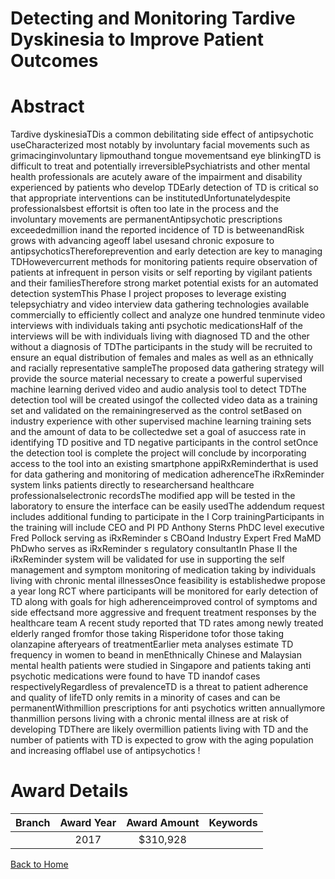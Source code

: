 
Detecting and Monitoring Tardive Dyskinesia to Improve Patient Outcomes
=======================================================================

# Abstract


Tardive dyskinesiaTDis a common debilitating side effect of antipsychotic useCharacterized most
notably by involuntary facial movements such as grimacinginvoluntary lipmouthand tongue
movementsand eye blinkingTD is difficult to treat and potentially irreversiblePsychiatrists and other
mental health professionals are acutely aware of the impairment and disability experienced by patients
who develop TDEarly detection of TD is critical so that appropriate interventions can be institutedUnfortunatelydespite professionalsbest effortsit is often too late in the process and the involuntary
movements are permanentAntipsychotic prescriptions exceededmillion inand the reported incidence of TD is betweenandRisk grows with advancing ageoff label usesand chronic exposure to antipsychoticsThereforeprevention and early detection are key to managing TDHowevercurrent methods for
monitoring patients require observation of patients at infrequent in person visits or self reporting by
vigilant patients and their familiesTherefore strong market potential exists for an automated detection
systemThis Phase I project proposes to leverage existing telepsychiatry and video interview data gathering
technologies available commercially to efficiently collect and analyze one hundred tenminute
video interviews with individuals taking anti psychotic medicationsHalf of the interviews will be with
individuals living with diagnosed TD and the other without a diagnosis of TDThe participants in the
study will be recruited to ensure an equal distribution of females and males as well as an ethnically and
racially representative sampleThe proposed data gathering strategy will provide the source material necessary to create a powerful
supervised machine learning derived video and audio analysis tool to detect TDThe detection tool will
be created usingof the collected video data as a training set and validated on the remainingreserved as the control setBased on industry experience with other supervised machine learning
training sets and the amount of data to be collectedwe set a goal of asuccess rate in identifying
TD positive and TD negative participants in the control setOnce the detection tool is complete the project will conclude by incorporating access to the tool into an
existing smartphone appiRxReminderthat is used for data gathering and monitoring of medication
adherenceThe iRxReminder system links patients directly to researchersand healthcare
professionalselectronic recordsThe modified app will be tested in the laboratory to ensure the
interface can be easily usedThe addendum request includes additional funding to participate in the I Corp trainingParticipants in
the training will include CEO and PI PD Anthony Sterns PhDC level executive Fred Pollock serving as
iRxReminder s CBOand Industry Expert Fred MaMD PhDwho serves as iRxReminder s regulatory
consultantIn Phase II the iRxReminder system will be validated for use in supporting the self management and
symptom monitoring of medication taking by individuals living with chronic mental illnessesOnce
feasibility is establishedwe propose a year long RCT where participants will be monitored for early
detection of TD along with goals for high adherenceimproved control of symptoms and side effectsand more aggressive and frequent treatment responses by the healthcare team A recent study reported that TD rates among newly treated elderly ranged fromfor those taking
Risperidone tofor those taking olanzapine afteryears of treatmentEarlier meta analyses
estimate TD frequency in women to beand in menEthnically Chinese and Malaysian
mental health patients were studied in Singapore and patients taking anti psychotic medications were
found to have TD inandof cases respectivelyRegardless of prevalenceTD is a threat to
patient adherence and quality of lifeTD only remits in a minority of cases and can be permanentWithmillion prescriptions for anti psychotics written annuallymore thanmillion persons living with a
chronic mental illness are at risk of developing TDThere are likely overmillion patients living with TD
and the number of patients with TD is expected to grow with the aging population and increasing offlabel use of antipsychotics !  

# Award Details

|Branch|Award Year|Award Amount|Keywords|
| :---: | :---: | :---: | :---: |
||2017|$310,928||
  
  


[Back to Home](https://github.com/chrischow/dod_sbir_awards#2468)